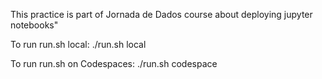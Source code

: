 This practice is part of Jornada de Dados course about deploying jupyter notebooks"


To run run.sh local:
./run.sh local

To run run.sh on Codespaces:
./run.sh codespace

